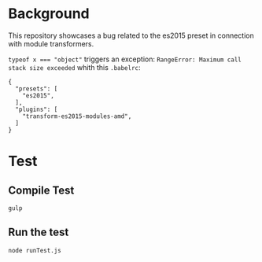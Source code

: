 # Background
This repository showcases a bug related to the es2015 preset in connection with module transformers.

`typeof x === "object"` triggers an exception: `RangeError: Maximum call stack size exceeded` whith this `.babelrc`:
````
{
  "presets": [
    "es2015",
  ],
  "plugins": [
    "transform-es2015-modules-amd",
  ]
}
````

# Test
## Compile Test
````
gulp
````

## Run the test
````
node runTest.js
````
